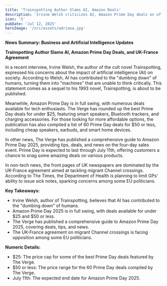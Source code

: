 ```yaml
---
title: 'Trainspotting Author Slams AI, Amazon Deals'
description: 'Irvine Welsh criticizes AI, Amazon Prime Day deals on offer, and UK-France agreement faces opposition.'
icon: '5'
pubDate: 'Jul 12, 2025'
heroImage: '/src/assets/adriana.jpg'
---
```


**News Summary: Business and Artificial Intelligence Updates**

**Trainspotting Author Slams AI, Amazon Prime Day Deals, and UK-France Agreement**

In a recent interview, Irvine Welsh, the author of the cult novel Trainspotting, expressed his concerns about the impact of artificial intelligence (AI) on society. According to Welsh, AI has contributed to the "dumbing down" of humans, turning them into "machines" that are unable to think critically. This statement comes as a sequel to his 1993 novel, Trainspotting, is about to be published.

Meanwhile, Amazon Prime Day is in full swing, with numerous deals available for tech enthusiasts. The Verge has rounded up the best Prime Day deals for under $25, featuring smart speakers, Bluetooth trackers, and charging accessories. For those looking for more affordable options, the publication has also compiled a list of 60 Prime Day deals for $50 or less, including cheap speakers, earbuds, and smart home devices.

In other news, The Verge has published a comprehensive guide to Amazon Prime Day 2025, providing tips, deals, and news on the four-day sales event. Prime Day is expected to last through July 11th, offering customers a chance to snag some amazing deals on various products.

In non-tech news, the front pages of UK newspapers are dominated by the UK-France agreement aimed at tackling migrant Channel crossings. According to The Times, the Department of Health is planning to limit GPs' ability to issue sick notes, sparking concerns among some EU politicians.

**Key Takeaways:**

* Irvine Welsh, author of Trainspotting, believes that AI has contributed to the "dumbing down" of humans.
* Amazon Prime Day 2025 is in full swing, with deals available for under $25 and $50 or less.
* The Verge has published a comprehensive guide to Amazon Prime Day 2025, covering deals, tips, and news.
* The UK-France agreement on migrant Channel crossings is facing opposition among some EU politicians.

**Numeric Details:**

* $25: The price cap for some of the best Prime Day deals featured by The Verge.
* $50 or less: The price range for the 60 Prime Day deals compiled by The Verge.
* July 11th: The expected end date for Amazon Prime Day 2025.
